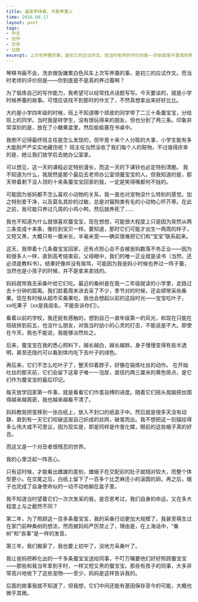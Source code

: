 ```yaml
---
title: 遍身罗绮者，不是养蚕人
time: 2016.08.17
layout: post
tags:
- 中文
- 创作
- 文学
- 记叙
excerpt: 上次写养蚕的事，是初三的应试作文。而当时老师的评价则是——你到底是不是真的养过蚕啊？为了锻炼自己的写作能力，我希望可以经常找点话题写写。今天要谈的，就是小学时候养蚕的故事。可惜应该找不到那时的作文了，不然真想拿出来好好比比。大约是小学四年级的时候，班上不知道哪个顽皮的同学带了二三十条蚕宝宝，分给班上的同学。当时我是转学生，没有很玩得来的朋友，但也分到了两三条。印象非常深刻的是，放在了小糖果盒里，然后偷偷塞在书桌中。
---
```


琴棋书画不会，洗衣做饭嫌累白色风车上次写养蚕的事，是初三的应试作文。而当时老师的评价则是——你到底是不是真的养过蚕啊？

为了锻炼自己的写作能力，我希望可以经常找点话题写写。今天要谈的，就是小学时候养蚕的故事。可惜应该找不到那时的作文了，不然真想拿出来好好比比。

大约是小学四年级的时候，班上不知道哪个顽皮的同学带了二三十条蚕宝宝，分给班上的同学。当时我是转学生，没有很玩得来的朋友，但也分到了两三条。印象非常深刻的是，放在了小糖果盒里，然后偷偷塞在书桌中。

我倒不记得最终班主任是怎么发现的，但毕竟十来个人分赃的大事，小学生能有多大能耐严严实实地藏住呢？
班主任当然没收了我们每个人的赃物，不过值得庆幸的是，她让我们放学后去她办公室拿。

可以想见，这一天的课程必定特别漫长，而这一天的下课铃也必定特别清脆。
我不知道为什么，我居然是那个最后去老师办公室领蚕宝宝的人。但我知道的是，那天带着剩下没人领的十来条蚕宝宝回家的我，一定是笑得嘴都何不拢的。

可能因为爸妈都不怎么喜欢小动物的关系，我一直也对宠物没什么特别的感觉。加之特别爱干净，以及莫名其妙的过敏，总是对猫狗类有毛的小动物心怀芥蒂。在此之前，我可能只养过几周的小鸡小鸭，然后就养死了……

我也不知道为什么就很喜欢蚕宝宝，现在想想，可能很大程度上只是因为突然从两三条变成十来条，像捡到宝贝一样。要知道，那时它们可能才出生一两周的样子，又短又黑，大概只有一厘米长，半毫米宽——确实很难把它们和“宝宝”联系起来。

这天，我带着十几条蚕宝宝回家，还有点担心会不会被爸妈数落不务正业——因为和很多人一样，直到高考结束前，父母眼中，我们的唯一正业就是读书（当然，还必须是教科书）。结果好像并没有挨骂，可能因为我爸妈小时候也养过一阵子蚕，当然也是小孩子的时候，并不是拿来卖钱的。

妈妈就带我去采桑叶给它们吃。最近的桑树是在我一二年级就读的小学里，走路过去十分钟的距离。我们趁着周末进去采了不少，季节对的时候，还会顺带采些桑果。现在有时候从超市买桑果吃，我也会想起以前的这段时光——宝宝吃叶子，xx吃果子（xx是我闺名，不能告诉你们）。

看着以前的学校，我还挺有感触的，想到自己一直年级第一的风光，和现在只能在班级排到前五，也没什么朋友，对我当时幼小的心灵的打击，不能说是不大。即使在今天，我也不能说，我能够淡然处之。

后来，蚕宝宝在我的悉心照料下，越长越白，越长越胖。身子慢慢变得有些半透明，甚至还隐约可以看到体内吃下去叶子的绿色。

再后来，它们不怎么吃叶子了，整天仰着脖子，好像在锻炼吐丝的动作。
在开始吐丝的那天前，它们会留下这辈子唯一一泡尿，直径约两三厘米的黄色斑点，是它们作为蚕宝宝的最后印记。

每天放学回家第一件事，就是看看它们作茧自缚的进度。随着它们摇头晃脑把丝围得越来越周密，我也越来越看不清了。

妈妈教我把茧移到一张白纸上，放入不封口的纸盒子中。然后就是很多天没有动静，直到有一天它们咬破这层自己织成的丝网，破茧而出。我不想把这一刻描绘得多么伟大或不可思议，因为现实是，即是同样是作茧化蝶，眼前的这些蛾子真的好丑。

而这又是一个对丑者很残忍的世界。

我的心里泛起一阵恶心。

只有这时候，才能看出雌雄的差别，雌蛾子在交配前的肚子就相对较大，而整个体型更小。在交尾之后，白纸上留下了一百多个比芝麻还小的滚圆的卵。再之后，蛾子也完成了自身使命似的一动不动地躺在盒子里。

我不知道当时望着它们一次次发呆的我，是否思考过，我们自身的命运，又在多大程度上与之截然不同？

第二年，为了照顾这一百多条蚕宝宝，我的采桑行动更加大规模了。我甚至萌生过在家门前种桑树的想法，然而被妈妈严厉禁止了，理由是，在上海话中，“桑树”和“丧事”是一样的发音。

第三年，我们搬家了，我也要上初中了，没地方采桑叶了。

我让爸妈把孵化出的一千多条蚕宝宝送给同事，千叮万嘱要他们好好照顾蚕宝宝——那些和我当年拿到手时，一样又短又黑的蚕宝宝。那些有孩子的同事，大多非常高兴地收下了这些宠物——至少，妈妈是这样告诉我的。

后面的故事我就不知道了，但我想，它们中间还能有基因保存至今的可能，大概也微乎其微。